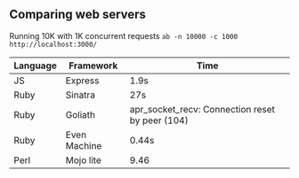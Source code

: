 ## Comparing web servers
Running 10K with 1K concurrent requests `ab -n 10000 -c 1000 http://localhost:3000/`

| Language | Framework | Time |
|--|--|--|
| JS | Express | 1.9s |
| Ruby | Sinatra  | 27s |
| Ruby | Goliath | apr_socket_recv: Connection reset by peer (104) ||
| Ruby | Even Machine | 0.44s |
| Perl | Mojo lite | 9.46 |
